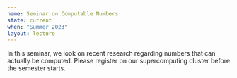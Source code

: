 ```yaml
---
name: Seminar on Computable Numbers
state: current
when: "Summer 2023"
layout: lecture
---
```


In this seminar, we look on recent research regarding numbers that can actually be
computed.
Please register on our supercomputing cluster before the semester starts.
